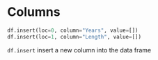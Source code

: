 # Columns

```python
df.insert(loc=0, column="Years", value=[])
df.insert(loc=1, column="Length", value=[])
```

`df.insert` insert a new column into the data frame

